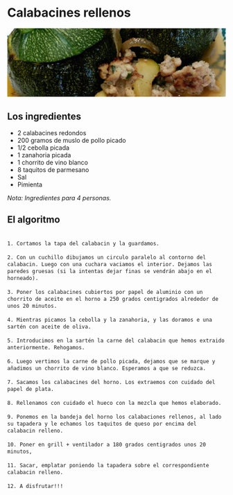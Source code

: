 Calabacines rellenos
=======================

![Foto de los Calabacines Rellenos](images/calabacines-rellenos_thumb.jpg)

## Los ingredientes

* 2 calabacines redondos
* 200 gramos de muslo de pollo picado
* 1/2 cebolla picada
* 1 zanahoria picada
* 1 chorrito de vino blanco
* 8 taquitos de parmesano
* Sal
* Pimienta

*Nota: Ingredientes para 4 personas.*

## El algoritmo

```

1. Cortamos la tapa del calabacin y la guardamos.

2. Con un cuchillo dibujamos un circulo paralelo al contorno del calabacin. Luego con una cuchara vaciamos el interior. Dejamos las paredes gruesas (si la intentas dejar finas se vendrán abajo en el horneado).

3. Poner los calabacines cubiertos por papel de aluminio con un chorrito de aceite en el horno a 250 grados centigrados alrededor de unos 20 minutos.

4. Mientras picamos la cebolla y la zanahoria, y las doramos e una sartén con aceite de oliva.

5. Introducimos en la sartén la carne del calabacin que hemos extraido anteriormente. Rehogamos.

6. Luego vertimos la carne de pollo picada, dejamos que se marque y añadimos un chorrito de vino blanco. Esperamos a que se reduzca.

7. Sacamos los calabacines del horno. Los extraemos con cuidado del papel de plata.

8. Rellenamos con cuidado el hueco con la mezcla que hemos elaborado.

9. Ponemos en la bandeja del horno los calabaciones rellenos, al lado su tapadera y le echamos los taquitos de queso por encima del calabacin relleno.

10. Poner en grill + ventilador a 180 grados centigrados unos 20 minutos,

11. Sacar, emplatar poniendo la tapadera sobre el correspondiente calabacin relleno.

12. A disfrutar!!!

```
